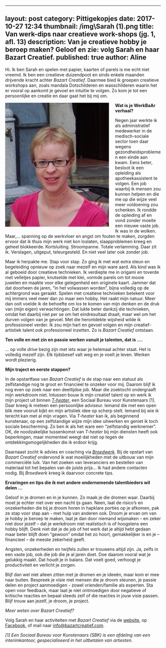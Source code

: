 
---
layout: post
category: Pittigekopjes
date: 2017-10-27 12:34
thumbnail: /img\Sarah (1).png
title: Van werk-dips naar creatieve work-shops (jg. 1, afl. 13)
description: Van je creatieve hobby je beroep maken? Geloof en zie: volg Sarah en haar Bazart Creatief.
published: true
author: Aline
---

Hi. Ik ben Sarah en spelen met papier, kaarten of parels is me echt niet vreemd. Ik ben een creatieve duizendpoot en sinds enkele maanden drijvende kracht achter *Bazart Creatief*. Daarmee bied ik groepen creatieve workshops aan, zoals mandala Dotschilderen en wasschilderen waarin het er vooral op aankomt je gevoel en intuïtie te volgen. Zo kom je tot een persoonlijke en creatie en daar gaat het bij mij om.

<img alt="sarah" class="img-responsive" style="float: left;margin:0 20px 15px 0" src="/img\Sarah (1).png">

**Wat is je WerkBaAr verhaal?**

Negen jaar werkte ik als administratief medewerker in de medisch-sociale sector toen daar wegens gezondheidsproblemen een einde aan kwam. Eens beter, besloot ik een opleiding als apotheekassistent te volgen. Een job waarbij ik mensen zou kunnen helpen en die me op die wijze veel meer voldoening zou schenken. Ik rondde de opleiding af en vond zonder moeite een nieuwe vaste job. Ik was in de wolken.  Maar,… spanning op de werkvloer en angst om fouten te maken, zorgden ervoor dat ik thuis mijn werk niet kon loslaten, slaapproblemen kreeg en geheel blokkeerde. Kortsluiting. Stroompanne. Totale verlamming. Daar zit ik. Verslagen, uitgeput, teleurgesteld. En niet veel later ook zonder job.  

Maar ik herpakte me. Stap voor stap. Zo ging ik met wat extra steun en begeleiding opnieuw op zoek naar mezelf en mijn ware aard. Als kind was ik al geboeid door creatieve technieken. Ik verdiepte me in origami en toverde met velletjes papier, knutselde met klei, vormde parels om tot mooie juwelen en maakte voor elke gelegenheid een originele kaart. Jammer dat dat doorheen de jaren, “in het volwassen worden”, bijna volledig op de achtergrond was geraakt. Spelen met creatieve technieken betekent voor mij immers veel meer dan zo maar een hobby. Het raakt mijn natuur. Meer dan ooit voelde ik de behoefte om los te komen van mijn denken en de druk van (mijn eigen) verwachtingen. Dat lukte beter dankzij die technieken, omdat het  daarbij niet per se om het eindresultaat draait, maar wel om het durven volgen van je gevoel. Met die herontdekte wijsheid wilde ik professioneel verder. Ik zou mijn hart en gevoel volgen en mijn creatief-artistiek talent ook professioneel inzetten. Zo is *Bazart Creatief* ontstaan. 

**Ten volle en met zin en passie werken vanuit je talenten, dat is ....**

… op volle *drive* bezig zijn met iets waar je helemaal achter staat. Het is volledig mezelf zijn. Elk tijdsbesef valt weg en je voelt je leven. Werken wordt plezierig. 

**Mijn traject en eerste stappen?**

In de opstartfase van *Bazart Creatief* is de stap naar een statuut als zelfstandige nog te groot en financieel te onzeker voor mij. Daarom blijf ik nog even op zoek naar een deeltijdse job. Maar die zoektocht ondergraaft mijn werkdroom niet. Intussen bouw ik mijn creatief talent op en werk ik mijn project uit binnen [*T-heater*](https://www.facebook.com/theaterbelgium/), een Sociaal Bureau voor Kunstenaars [1]. Daar kreeg ik meteen een persoonlijke adviseur. Iemand die met een open blik mee vooruit kijkt en mijn artistiek idee op scherp stelt. Iemand bij wie ik terecht kan met al mijn vragen. Via *T-heater* kan ik, als beginnend kunstenaar, op een zelfstandige wijze mijn idee uitwerken en geniet ik toch sociale bescherming. Zo ben ik als het ware een “zelfstandig werknemer”. OK, de noodzakelijke tussenkomst van *T-heater* bij mijn diensten heeft ook beperkingen, maar momenteel weegt dat niet op tegen de ontdekkingsmogelijkheden die ik erdoor krijg. 

Daarnaast zocht ik advies en coaching via [*Broedwerk*](https://www.facebook.com/WerkBaAr/notes/). Bij de opstart van *Bazart Creatief* ondervond ik wat moeilijkheden met de uitbouw van mijn commerciële luik. Van het zoeken van leveranciers en bestellen van materiaal tot het bepalen van de juiste prijs… Ik had andere contacten nodig. Bij *Broedwerk* kreeg ik daarvoor concrete tips.

**Ervaringen en tips die ik met andere ondernemende talentbieders wil delen ...**

Geloof in je dromen en in je kunnen. Zo maak je die dromen waar. Daarbij moet je echter niet over een nacht ijs gaan. Neen, laat de risico’s en onzekerheden die bij je droom horen in hapklare porties op je afkomen, pak ze stap voor stap aan - met hulp van anderen ook. Droom je ervan om van je hobby je beroep te maken, laat je dan door niemand wijsmaken – en zeker niet door jezelf – dat je werkdroom niet realistisch is of hoogstens een hobby blijft. Denk niet dat je de job of het werk dat je altijd hebt gedaan maar beter blijft doen “gewoon” omdat het zo hoort, gemakkelijker is en je – financieel – de meeste zekerheid geeft.  

Angsten, onzekerheden en twijfels zullen er trouwens altijd zijn. Ja, zelfs in een vaste job, ook die job die je al jaren doet. Doe daarom vooral wat je gelukkig maakt. Dat houdt je in balans. Dat voelt goed, verhoogt je productiviteit en verlicht je zorgen. 

Blijf dan wel niet alleen zitten met je dromen en je ideeën, maar kom er mee naar buiten. Bespreek je visie met mensen die je droom steunen, je passie delen en project aanmoedigen - zowel vrienden/familie als experten. Sta open voor feedback, maar laat je niet ontmoedigen door negatieve of kritische reacties en bepaal steeds zelf of die reacties in jouw visie passen. Blijf trouw aan jezelf, je droom, je project.

*Meer weten over Bazart Creatief?*   

Volg Sarah en haar activiteiten met *Bazart Creatief* via de [website](https://www.bazartcreatief.com/), op [Facebook](https://www.facebook.com/bazartcreatief/), of mail naar info@bazartcreatief.com.

*[1] Een Sociaal Bureau voor Kunstenaars (SBK) is een afdeling van een interimkantoor, gespecialiseerd in het uitbetalen van artiesten.* 
